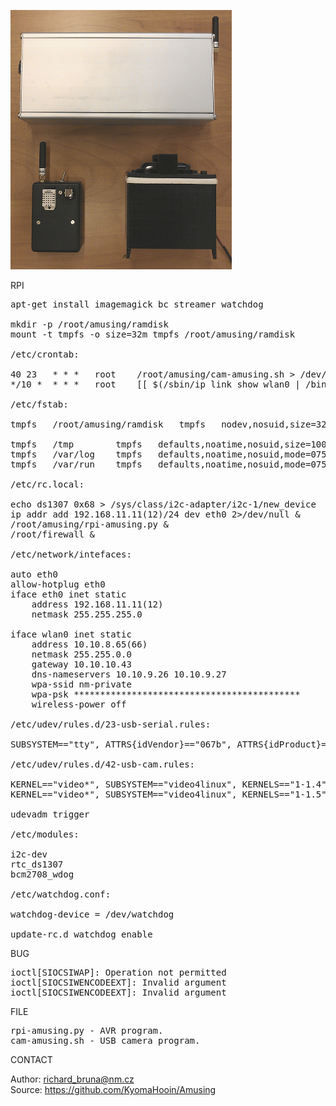 ![RPi](https://github.com/KyomaHooin/Amusing/raw/master/raspberry/archa/archa_screen.png "screenshot")

RPI

<pre>
apt-get install imagemagick bc streamer watchdog

mkdir -p /root/amusing/ramdisk
mount -t tmpfs -o size=32m tmpfs /root/amusing/ramdisk

/etc/crontab:

40 23	* * *	root	/root/amusing/cam-amusing.sh > /dev/null 2>&1
*/10 *  * * *   root    [[ $(/sbin/ip link show wlan0 | /bin/grep DOWN) ]] && /sbin/ifup wlan0 > /dev/null 2>&1

/etc/fstab:

tmpfs	/root/amusing/ramdisk   tmpfs   nodev,nosuid,size=32M   0       0

tmpfs	/tmp		tmpfs	defaults,noatime,nosuid,size=100m	0	0
tmpfs	/var/log	tmpfs	defaults,noatime,nosuid,mode=0755,size=100m	0	0
tmpfs	/var/run	tmpfs	defaults,noatime,nosuid,mode=0755,size=2m	0	0

/etc/rc.local:

echo ds1307 0x68 > /sys/class/i2c-adapter/i2c-1/new_device
ip addr add 192.168.11.11(12)/24 dev eth0 2>/dev/null &
/root/amusing/rpi-amusing.py &
/root/firewall &

/etc/network/intefaces:

auto eth0
allow-hotplug eth0
iface eth0 inet static
	address 192.168.11.11(12)
	netmask 255.255.255.0

iface wlan0 inet static
	address 10.10.8.65(66)
	netmask 255.255.0.0
	gateway 10.10.10.43
	dns-nameservers 10.10.9.26 10.10.9.27
	wpa-ssid nm-private
	wpa-psk *******************************************
	wireless-power off

/etc/udev/rules.d/23-usb-serial.rules:

SUBSYSTEM=="tty", ATTRS{idVendor}=="067b", ATTRS{idProduct}=="2303", SYMLINK+="AVR"

/etc/udev/rules.d/42-usb-cam.rules:

KERNEL=="video*", SUBSYSTEM=="video4linux", KERNELS=="1-1.4", SYMLINK+="video-cam0"
KERNEL=="video*", SUBSYSTEM=="video4linux", KERNELS=="1-1.5", SYMLINK+="video-cam1"

udevadm trigger

/etc/modules:

i2c-dev
rtc_ds1307
bcm2708_wdog

/etc/watchdog.conf:

watchdog-device = /dev/watchdog

update-rc.d watchdog enable
</pre>

BUG
<pre>
ioctl[SIOCSIWAP]: Operation not permitted
ioctl[SIOCSIWENCODEEXT]: Invalid argument
ioctl[SIOCSIWENCODEEXT]: Invalid argument
</pre>

FILE

<pre>
rpi-amusing.py - AVR program.
cam-amusing.sh - USB camera program.
</pre>

CONTACT

Author: richard_bruna@nm.cz<br>
Source: https://github.com/KyomaHooin/Amusing

